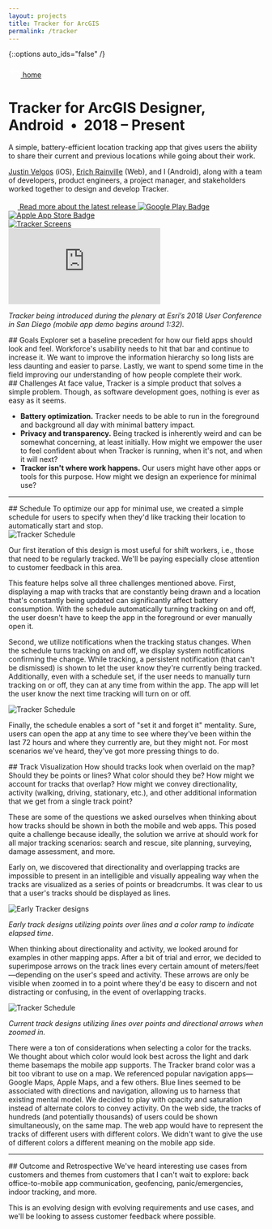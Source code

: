 ```yaml
---
layout: projects
title: Tracker for ArcGIS
permalink: /tracker
---
```


{::options auto_ids="false" /}

<div class="container__back">
    <a href="/">
        <svg xmlns="http://www.w3.org/2000/svg" width="24" height="24" viewBox="0 0 24 24" fill="#FFF"><path d="M0 0h24v24H0z" fill="none"/><path d="M21 11H6.83l3.58-3.59L9 6l-6 6 6 6 1.41-1.41L6.83 13H21z"/></svg> home
    </a>
</div>

<h1 class="tracker">
    Tracker for ArcGIS
    <span class="header-description">Designer, Android&nbsp;&nbsp;•&nbsp;&nbsp;2018 – Present</span>
</h1>

<section>
    <p>A simple, battery-efficient location tracking app that gives users the ability to share their current and previous locations while going about their work.</p>
    <p><a target="_blank" href="https://www.justinvelgos.com/">Justin Velgos</a> (iOS), <a target="_blank" href="https://twitter.com/thebluedog">Erich Rainville</a> (Web), and I (Android), along with a team of developers, product engineers, a project manager, and stakeholders worked together to design and develop Tracker.</p>
    <div class="container__adjacent-links">
        <a class="chip read-more" target="_blank" href="https://www.esri.com/arcgis-blog/products/tracker/announcements/tracker-for-arcgis-v19-1-0-released/">
            <svg width="18" height="18" viewBox="0 0 18 18" fill="none" xmlns="http://www.w3.org/2000/svg"><path class="fill-tracker" d="M14.25 14.25H3.75V3.75H9V2.25H3.75C2.9175 2.25 2.25 2.925 2.25 3.75V14.25C2.25 15.075 2.9175 15.75 3.75 15.75H14.25C15.075 15.75 15.75 15.075 15.75 14.25V9H14.25V14.25ZM10.5 2.25V3.75H13.1925L5.82 11.1225L6.8775 12.18L14.25 4.8075V7.5H15.75V2.25H10.5Z"/></svg> Read more about the latest release
        </a>
        <a class="badge" target="_blank" href="https://play.google.com/store/apps/details?id=com.esri.tracker"><img src="/images/google-play-badge.svg" alt="Google Play Badge"></a>
        <a class="badge" target="_blank" href="https://apps.apple.com/us/app/tracker-for-arcgis/id1351373822"><img src="/images/apple-app-store-badge.svg" alt="Apple App Store Badge"></a>
    </div>
    <div class="container__image">
        <a target="_blank" href="https://photos.app.goo.gl/Du3g4C1MnPt6n8zm7"><img src="/images/tracker.png" alt="Tracker Screens"></a>
    </div>
    <div>
        <div class="container__iframe">
            <iframe src="https://www.youtube.com/embed/dZXp0LHO1O8" frameborder="0" allow="autoplay; encrypted-media" allowfullscreen></iframe>
        </div>
        <p class="caption"><em>Tracker being introduced during the plenary at Esri’s 2018 User Conference in San Diego (mobile app demo begins around 1:32).</em></p>
    </div>
</section>

<section markdown="1">
## Goals
Explorer set a baseline precedent for how our field apps should look and feel. Workforce's usability needs to hit that bar and continue to increase it. We want to improve the information hierarchy so long lists are less daunting and easier to parse. Lastly, we want to spend some time in the field improving our understanding of how people complete their work.
</section>

<section markdown="1">
## Challenges
At face value, Tracker is a simple product that solves a simple problem. Though, as software development goes, nothing is ever as easy as it seems.

* **Battery optimization.** Tracker needs to be able to run in the foreground and background all day with minimal battery impact.
* **Privacy and transparency.** Being tracked is inherently weird and can be somewhat concerning, at least initially. How might we empower the user to feel confident about when Tracker is running, when it's not, and when it will next?
* **Tracker isn't where work happens.** Our users might have other apps or tools for this purpose. How might we design an experience for minimal use?
</section>

***

<section markdown="1">
## Schedule
To optimize our app for minimal use, we created a simple schedule for users to specify when they'd like tracking their location to automatically start and stop.

<div class="container__image">
    <img src="/images/tracker_schedule_1.png" alt="Tracker Schedule">
</div>

Our first iteration of this design is most useful for shift workers, i.e., those that need to be regularly tracked. We'll be paying especially close attention to customer feedback in this area.

This feature helps solve all three challenges mentioned above. First, displaying a map with tracks that are constantly being drawn and a location that's constantly being updated can significantly affect battery consumption. With the schedule automatically turning tracking on and off, the user doesn't have to keep the app in the foreground or ever manually open it.

Second, we utilize notifications when the tracking status changes. When the schedule turns tracking on and off, we display system notifications confirming the change. While tracking, a persistent notification (that can't be dismissed) is shown to let the user know they're currently being tracked. Additionally, even with a schedule set, if the user needs to manually turn tracking on or off, they can at any time from within the app. The app will let the user know the next time tracking will turn on or off.

<div class="container__image">
    <img src="/images/tracker_schedule_2.png" alt="Tracker Schedule">
</div>

Finally, the schedule enables a sort of "set it and forget it" mentality. Sure, users can open the app at any time to see where they've been within the last 72 hours and where they currently are, but they might not. For most scenarios we've heard, they've got more pressing things to do.
</section>

<section markdown="1">
## Track Visualization
How should tracks look when overlaid on the map? Should they be points or lines? What color should they be? How might we account for tracks that overlap? How might we convey directionality, activity (walking, driving, stationary, etc.), and other additional information that we get from a single track point?

These are some of the questions we asked ourselves when thinking about how tracks should be shown in both the mobile and web apps. This posed quite a challenge because ideally, the solution we arrive at should work for all major tracking scenarios: search and rescue, site planning, surveying, damage assessment, and more.

Early on, we discovered that directionality and overlapping tracks are impossible to present in an intelligible and visually appealing way when the tracks are visualized as a series of points or breadcrumbs. It was clear to us that a user's tracks should be displayed as lines.

<div class="container__image">
    <img src="/images/tracker_track_viz_1.png" alt="Early Tracker designs">
    <p class="caption"><em>Early track designs utilizing points over lines and a color ramp to indicate elapsed time.</em></p>
</div>

When thinking about directionality and activity, we looked around for examples in other mapping apps. After a bit of trial and error, we decided to superimpose arrows on the track lines every certain amount of meters/feet—depending on the user's speed and activity. These arrows are only be visible when zoomed in to a point where they'd be easy to discern and not distracting or confusing, in the event of overlapping tracks.

<div class="container__image">
    <img src="/images/tracker_track_viz_2.png" alt="Tracker Schedule">
    <p class="caption"><em>Current track designs utilizing lines over points and directional arrows when zoomed in.</em></p>
</div>

There were a ton of considerations when selecting a color for the tracks. We thought about which color would look best across the light and dark theme basemaps the mobile app supports. The Tracker brand color was a bit too vibrant to use on a map. We referenced popular navigation apps—Google Maps, Apple Maps, and a few others. Blue lines seemed to be associated with directions and navigation, allowing us to harness that existing mental model. We decided to play with opacity and saturation instead of alternate colors to convey activity. On the web side, the tracks of hundreds (and potentially thousands) of users could be shown simultaneously, on the same map. The web app would have to represent the tracks of different users with different colors. We didn't want to give the use of different colors a different meaning on the mobile app side.
</section>

***

<section markdown="1">
## Outcome and Retrospective
We've heard interesting use cases from customers and themes from customers that I can't wait to explore: back office-to-mobile app communication, geofencing, panic/emergencies, indoor tracking, and more.

This is an evolving design with evolving requirements and use cases, and we'll be looking to assess customer feedback where possible.
</section>
